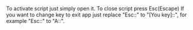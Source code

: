 To activate script just simply open it.
To close script press Esc(Escape)
If you want to change key to exit app just replace "Esc::" to "[You key]::", for example "Esc::" to "A::".

